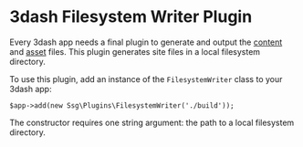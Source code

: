 # 3dash Filesystem Writer Plugin

Every 3dash app needs a final plugin to generate and output the 
[content](../files.md#content-files) and [asset](../files.md#asset-files) 
files. This plugin generates site files in a local filesystem directory.

To use this plugin, add an instance of the `FilesystemWriter`
class to your 3dash app:

```
$app->add(new Ssg\Plugins\FilesystemWriter('./build'));
```

The constructor requires one string argument: the path to
a local filesystem directory.
